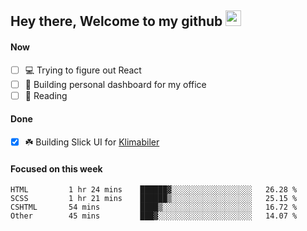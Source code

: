 ## Hey there, Welcome to my github <img src="https://media.giphy.com/media/hvRJCLFzcasrR4ia7z/giphy.gif" width="25px">

#### Now
- [ ] 💻 Trying to figure out React
- [ ] 🚀 Building personal dashboard for my office
- [ ] 📕 Reading

#### Done
- [x] ☘️ Building Slick UI for [Klimabiler](https://klimabiler.dk)
 
 #### Focused on this week
<!--START_SECTION:waka-->

```text
HTML         1 hr 24 mins    ██████▓░░░░░░░░░░░░░░░░░░   26.28 %
SCSS         1 hr 21 mins    ██████▒░░░░░░░░░░░░░░░░░░   25.15 %
CSHTML       54 mins         ████▒░░░░░░░░░░░░░░░░░░░░   16.72 %
Other        45 mins         ███▓░░░░░░░░░░░░░░░░░░░░░   14.07 %
```

<!--END_SECTION:waka-->

